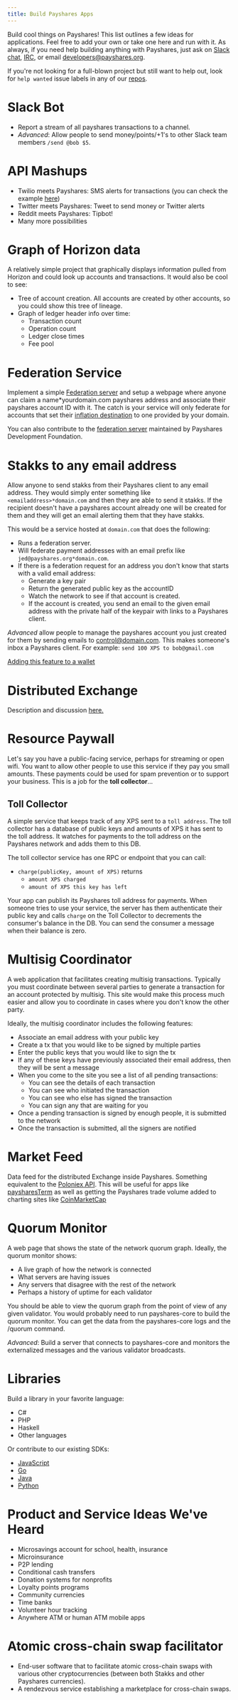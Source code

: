 ```yaml
---
title: Build Payshares Apps
---
```

Build cool things on Payshares! This list outlines a few ideas for applications. Feel free to add your own or take one here and run with it.
As always, if you need help building anything with Payshares, just ask on [Slack chat](http://slack.payshares.org/), [IRC](https://kiwiirc.com/client/irc.freenode.net/#payshares-dev), or email developers@payshares.org.

If you're not looking for a full-blown project but still want to help out, look for `help wanted` issue labels in any of our [repos](https://github.com/payshares).

# Slack Bot
- Report a stream of all payshares transactions to a channel.
- *Advanced*: Allow people to send money/points/+1's to other Slack team members `/send @bob $5`.

# API Mashups
- Twilio meets Payshares: SMS alerts for transactions (you can check the example [here](https://github.com/payshares/payshares-sms-client))
- Twitter meets Payshares: Tweet to send money or Twitter alerts
- Reddit meets Payshares: Tipbot!
- Many more possibilities

# Graph of Horizon data
A relatively simple project that graphically displays information pulled from Horizon and could look up accounts and transactions. It would also be cool to see:
 - Tree of account creation. All accounts are created by other accounts, so you could show this tree of lineage.
 - Graph of ledger header info over time:
   - Transaction count
   - Operation count
   - Ledger close times
   - Fee pool

# Federation Service
Implement a simple [Federation server](https://www.payshares.org/developers/guides/concepts/federation.html) and setup a webpage where anyone can claim a name*yourdomain.com payshares address and associate their payshares account ID with it. The catch is your service will only federate for accounts that set their [inflation destination](https://www.payshares.org/developers/guides/concepts/inflation.html) to one provided by your domain.

You can also contribute to the [federation server](https://github.com/payshares/go/tree/master/services/federation) maintained by Payshares Development Foundation.

# Stakks to any email address
Allow anyone to send stakks from their Payshares client to any email address. They would simply enter something like `<emailaddress>*domain.com` and then they are able to send it stakks. If the recipient doesn't have a payshares account already one will be created for them and they will get an email alerting them that they have stakks.

This would be a service hosted at `domain.com` that does the following:
- Runs a federation server.
- Will federate payment addresses with an email prefix like `jed@payshares.org*domain.com`.
- If there is a federation request for an address you don't know that starts with a valid email address:
  - Generate a key pair
  - Return the generated public key as the accountID
  - Watch the network to see if that account is created.
  - If the account is created, you send an email to the given email address with the private half of the keypair with links to a Payshares client.

*Advanced* allow people to manage the payshares account you just created for them by sending emails to control@domain.com. This makes someone's inbox a Payshares client. For example: `send 100 XPS to bob@gmail.com`

[Adding this feature to a wallet](https://galactictalk.org/d/37-project-idea-sending-stakks-to-any-address)

# Distributed Exchange
Description and discussion [here.](https://galactictalk.org/d/26-project-idea-distributed-exchange)


# Resource Paywall
Let's say you have a public-facing service, perhaps for streaming or open wifi. You want to allow other people to use this service if they pay you small amounts. These payments could be used for spam prevention or to support your business. This is a job for the **toll collector**...

## Toll Collector
A simple service that keeps track of any XPS sent to a `toll address`. The toll collector has a database of public keys and amounts of XPS it has sent to the toll address. It watches for payments to the toll address on the Payshares network and adds them to this DB.

The toll collector service has one RPC or endpoint that you can call:

  - `charge(publicKey, amount of XPS)` returns
    - `amount XPS charged`
    - `amount of XPS this key has left`

Your app can publish its Payshares toll address for payments. When someone tries to use your service, the server has them authenticate their public key and calls `charge` on the Toll Collector to decrements the consumer's balance in the DB. You can send the consumer a message when their balance is zero.

# Multisig Coordinator
A web application that facilitates creating multisig transactions. Typically you must coordinate between several parties to generate a transaction for an account protected by multisig. This site would make this process much easier and allow you to coordinate in cases where you don't know the other party.

Ideally, the multisig coordinator includes the following features:
- Associate an email address with your public key
- Create a tx that you would like to be signed by multiple parties
- Enter the public keys that you would like to sign the tx
- If any of these keys have previously associated their email address, then they will be sent a message
- When you come to the site you see a list of all pending transactions:
  - You can see the details of each transaction
  - You can see who initiated the transaction
  - You can see who else has signed the transaction
  - You can sign any that are waiting for you
- Once a pending transaction is signed by enough people, it is submitted to the network
- Once the transaction is submitted, all the signers are notified

# Market Feed
Data feed for the distributed Exchange inside Payshares. Something equivalent to the [Poloniex API](https://poloniex.com/public?command=returnTicker).
This will be useful for apps like [paysharesTerm](http://paysharesterm.com) as well as getting the Payshares trade volume added to charting sites like [CoinMarketCap](http://coinmarketcap.com)

# Quorum Monitor
A web page that shows the state of the network quorum graph. Ideally, the quorum monitor shows:
- A live graph of how the network is connected
- What servers are having issues
- Any servers that disagree with the rest of the network
- Perhaps a history of uptime for each validator

You should be able to view the quorum graph from the point of view of any given validator. You would probably need to run payshares-core to build the quorum monitor. You can get the data from the payshares-core logs and the /quorum command.

*Advanced*: Build a server that connects to payshares-core and monitors the externalized messages and the various validator broadcasts.

# Libraries
Build a library in your favorite language:
- C#
- PHP
- Haskell
- Other languages

Or contribute to our existing SDKs:
- [JavaScript](https://github.com/payshares/js-payshares-sdk)
- [Go](https://github.com/payshares/go)
- [Java](https://github.com/payshares/java-payshares-sdk)
- [Python](https://github.com/PaysharesCN/py-payshares-base/)

# Product and Service Ideas We've Heard
- Microsavings account for school, health, insurance
- Microinsurance
- P2P lending
- Conditional cash transfers
- Donation systems for nonprofits
- Loyalty points programs
- Community currencies
- Time banks
- Volunteer hour tracking
- Anywhere ATM or human ATM mobile apps

# Atomic cross-chain swap facilitator
- End-user software that to facilitate atomic cross-chain swaps with
  various other cryptocurrencies (between both Stakks and other
  Payshares currencies).
- A rendezvous service establishing a marketplace for cross-chain
  swaps.
